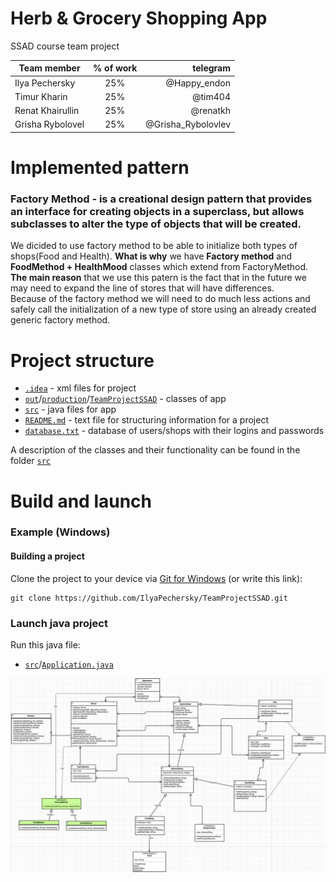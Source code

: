 # Herb & Grocery Shopping App
SSAD course team project 

| Team member | % of work | telegram |  
|-----------|:-----------:|-----------:|  
| Ilya Pechersky | 25% | @Happy_endon |  
| Timur Kharin | 25% | @tim404 |
| Renat Khairullin| 25% | @renatkh |  
| Grisha Rybolovel | 25% | @Grisha_Rybolovlev|  

# Implemented pattern
### **Factory Method** - is a creational design pattern that provides an interface for creating objects in a superclass, but allows subclasses to alter the type of objects that will be created.

We dicided to use factory method to be able to initialize both types of shops(Food and Health).
**What is why** we have **Factory method** and **FoodMethod + HealthMood** classes which extend from FactoryMethod. <br>
**The main reason** that we use this patern is the fact that in the future we may need to expand the line of stores that will have differences. <br>
Because of the factory method we will need to do much less actions and safely call the initialization of a new type of store using an already created generic factory method.

# Project structure

- [`.idea`](.idea) - xml files for project
- [`out`](out)/[`production`](production)/[`TeamProjectSSAD`](TeamProjectSSAD) - classes of app
- [`src`](src) - java files for app
- [`README.md`](README.md) - text file for structuring information for a project
- [`database.txt`](database.txt) - database of users/shops with their logins and passwords

A description of the classes and their functionality can be found in the folder [`src`](src)

# Build and launch

### Example (Windows)

#### Building a project

Clone the project to your device via [Git for Windows](https://gitforwindows.org/) (or write this link):

```shell
git clone https://github.com/IlyaPechersky/TeamProjectSSAD.git
```
### Launch java project

Run this java file:
- [`src`](src)/[`Application.java`](Application.java)

![UML DIAGRAM](https://github.com/IlyaPechersky/TeamProjectSSAD/blob/main/.idea/photo_2022-04-27%2022.51.25.jpeg)

